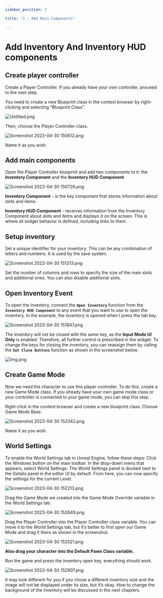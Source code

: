 ```yaml
---
sidebar_position: 3

title: "3 : Add Main Components"

---
```


# Add Inventory And Inventory HUD components

## Create player controller

Create a Player Controller. If you already have your own controller, proceed to the next step.

You need to create a new Blueprint class in the context browser by right-clicking and selecting "Blueprint Class".

![Untitled.png](..%2Fimages%2Fstep3%2FUntitled.png)

Then, choose the Player Controller class.

![Screenshot 2023-04-30 150612.png](..%2Fimages%2Fstep3%2FScreenshot%202023-04-30%20150612.png)

Name it as you wish.

## Add main components

Open the Player Controller blueprint and add two components to it: the **Inventory Component** and the
**Inventory HUD Component**.

![Screenshot 2023-04-30 150728.png](..%2Fimages%2Fstep3%2FScreenshot%202023-04-30%20150728.png)

**Inventory Component** - is the key component that stores information about slots and items.

**Inventory HUD Component** - receives information from the Inventory Component about slots and items and displays it on
the screen. This is where all
widget behavior is defined, including links to them.

## Setup inventory

Set a unique identifier for your inventory. This can be any combination of letters and numbers. It is used by the save
system.

![Screenshot 2023-04-30 151213.png](..%2Fimages%2Fstep3%2FScreenshot%202023-04-30%20151213.png)

Set the number of columns and rows to specify the size of the main slots and additional ones. You can also disable
additional slots.

## Open Inventory Event

To open the inventory, connect the **``Open Inventory``**  function from the **``Inventory HUD Component``** to any
event that you
want to use to open the inventory. In the example, the inventory is opened when I press the tab key.

![Screenshot 2023-04-30 151947.png](..%2Fimages%2Fstep3%2FScreenshot%202023-04-30%20151947.png)

The inventory will not be closed with the same key, as the **Input Mode UI Only** is enabled. Therefore, all further
control is prescribed in the widget. To change the keys for closing the inventory, you can reassign them by calling the
**``Set Close Buttons``** function as shown in the screenshot below.

![img.png](..%2Fimages%2Fstep3%2Fimg.png)

## Create Game Mode

Now we need the character to use this player controller. To do this, create a new Game Mode class. If you already have
your own game mode class or your controller is connected to your game mode, you can skip this step.

Right-click in the content browser and create a new blueprint class. Choose Game Mode Base.

![Screenshot 2023-04-30 152342.png](..%2Fimages%2Fstep3%2FScreenshot%202023-04-30%20152342.png)

Name it as you wish.

## World Settings

To enable the World Settings tab in Unreal
Engine, follow these steps: Click the Windows button on the main toolbar. In the drop-down menu that appears, select
World Settings. The World Settings panel is docked next to the Details panel in the editor UI by default. From here, you
can now specify the settings for the current Level.

![Screenshot 2023-04-30 152213.png](..%2Fimages%2Fstep3%2FScreenshot%202023-04-30%20152213.png)

Drag the Game Mode we created into the Game Mode Override variable in the World Settings tab.

![Screenshot 2023-04-30 152649.png](..%2Fimages%2Fstep3%2FScreenshot%202023-04-30%20152649.png)

Drag the Player Controller into the Player Controller class variable. You can move it to the World Settings tab, but
it’s better to first open our Game Mode and drag it there as shown in the screenshot.

![Screenshot 2023-04-30 152521.png](..%2Fimages%2Fstep3%2FScreenshot%202023-04-30%20152521.png)

**Also drag your character into the Default Pawn Class variable.**

Run the game and press the inventory open key, everything should work.

![Screenshot 2023-04-30 152907.png](..%2Fimages%2Fstep3%2FScreenshot%202023-04-30%20152907.png)

It may look different for you if you chose a different inventory size and the image will not be displayed under its
size, but it’s okay. How to change the background of the inventory will be discussed in the next chapters.
